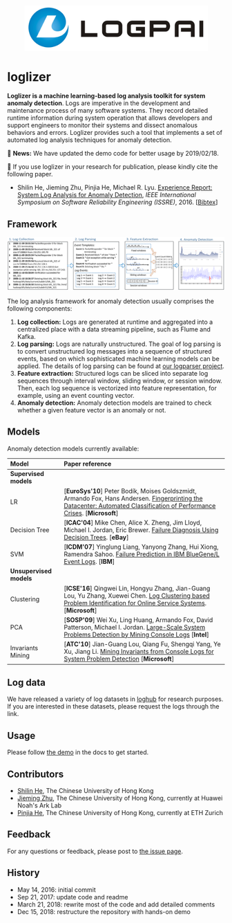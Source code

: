 <p align="center"> <a href="https://github.com/logpai"> <img src="https://github.com/logpai/logpai.github.io/blob/master/img/logpai_logo.jpg" width="425"></a></p>


# loglizer

**Loglizer is a machine learning-based log analysis toolkit for system anomaly detection**. Logs are imperative in the development and maintenance process of many software systems. They record detailed
runtime information during system operation that allows developers and support engineers to monitor their systems and dissect anomalous behaviors and errors. Loglizer provides such a tool that implements a set of automated log analysis techniques for anomaly detection. 

:telescope: **News:** We have updated the demo code for better usage by 2019/02/18.

:telescope: If you use loglizer in your research for publication, please kindly cite the following paper.
+ Shilin He, Jieming Zhu, Pinjia He, Michael R. Lyu. [Experience Report: System Log Analysis for Anomaly Detection](https://jiemingzhu.github.io/pub/slhe_issre2016.pdf), *IEEE International Symposium on Software Reliability Engineering (ISSRE)*, 2016. [[Bibtex](https://dblp.org/rec/bibtex/conf/issre/HeZHL16)]

## Framework

![Framework of Anomaly Detection](/docs/img/framework.png)

The log analysis framework for anomaly detection usually comprises the following components:

1. **Log collection:** Logs are generated at runtime and aggregated into a centralized place with a data streaming pipeline, such as Flume and Kafka. 
2. **Log parsing:** Logs are naturally unstructured. The goal of log parsing is to convert unstructured log messages into a sequence of structured events, based on which sophisticated machine learning models can be applied. The details of log parsing can be found at [our logparser project](https://github.com/logpai/logparser).
3. **Feature extraction:** Structured logs can be sliced into separate log sequences through interval window, sliding window, or session window. Then, each log sequence is vectorized into feature representation, for example, using an event counting vector. 
4. **Anomaly detection:** Anomaly detection models are trained to check whether a given feature vector is an anomaly or not.


## Models

Anomaly detection models currently available:

| Model | Paper reference |
| :--- | :--- |
| **Supervised models** |
| LR | [**EuroSys'10**] Peter Bodík, Moises Goldszmidt, Armando Fox, Hans Andersen. [Fingerprinting the Datacenter: Automated Classification of Performance Crises](https://www.microsoft.com/en-us/research/wp-content/uploads/2009/07/hiLighter.pdf). [**Microsoft**] |
| Decision Tree | [**ICAC'04**] Mike Chen, Alice X. Zheng, Jim Lloyd, Michael I. Jordan, Eric Brewer. [Failure Diagnosis Using Decision Trees](http://www.cs.berkeley.edu/~brewer/papers/icac2004_chen_diagnosis.pdf). [**eBay**] |
| SVM | [**ICDM'07**] Yinglung Liang, Yanyong Zhang, Hui Xiong, Ramendra Sahoo. [Failure Prediction in IBM BlueGene/L Event Logs](https://www.researchgate.net/publication/4324148_Failure_Prediction_in_IBM_BlueGeneL_Event_Logs). [**IBM**]|
| **Unsupervised models** |
| Clustering | [**ICSE'16**] Qingwei Lin, Hongyu Zhang, Jian-Guang Lou, Yu Zhang, Xuewei Chen. [Log Clustering based Problem Identification for Online Service Systems](https://www.microsoft.com/en-us/research/wp-content/uploads/2016/07/ICSE-2016-2-Log-Clustering-based-Problem-Identification-for-Online-Service-Systems.pdf). [**Microsoft**]| 
| PCA | [**SOSP'09**] Wei Xu, Ling Huang, Armando Fox, David Patterson, Michael I. Jordan. [Large-Scale System Problems Detection by Mining Console Logs](http://iiis.tsinghua.edu.cn/~weixu/files/sosp09.pdf) [**Intel**] |
| Invariants Mining | [**ATC'10**] Jian-Guang Lou, Qiang Fu, Shengqi Yang, Ye Xu, Jiang Li. [Mining Invariants from Console Logs for System Problem Detection](https://www.usenix.org/legacy/event/atc10/tech/full_papers/Lou.pdf) [**Microsoft**]|


## Log data
We have released a variety of log datasets in [loghub](https://github.com/logpai/loghub) for research purposes. If you are interested in these datasets, please request the logs through the link.


## Usage
Please follow [the demo](./docs/demo.md) in the docs to get started.


## Contributors
+ [Shilin He](https://shilinhe.github.io), The Chinese University of Hong Kong
+ [Jieming Zhu](https://jiemingzhu.github.io), The Chinese University of Hong Kong, currently at Huawei Noah's Ark Lab
+ [Pinjia He](https://pinjiahe.github.io/), The Chinese University of Hong Kong, currently at ETH Zurich


## Feedback
For any questions or feedback, please post to [the issue page](https://github.com/logpai/loglizer/issues/new). 


## History
* May 14, 2016: initial commit 
* Sep 21, 2017: update code and readme 
* March 21, 2018: rewrite most of the code and add detailed comments
* Dec 15, 2018: restructure the repository with hands-on demo
